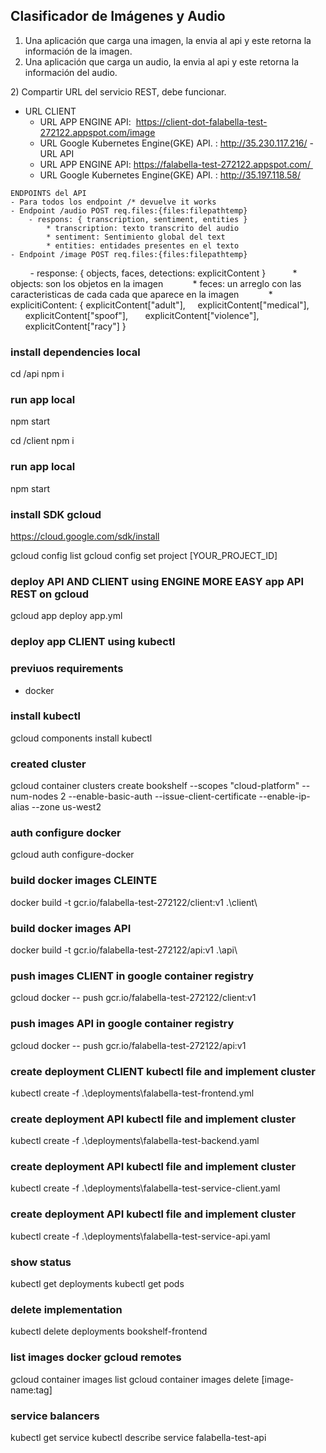 ## Clasificador de Imágenes y Audio
1) Una aplicación que carga una imagen, la envia al api y este retorna la información de la imagen. 
1) Una aplicación que carga un audio, la envia al api y este retorna la información del audio. 
   
2) Compartir URL del servicio REST, debe funcionar. 
   - URL CLIENT
        - URL APP ENGINE API:  https://client-dot-falabella-test-272122.appspot.com/image
        - URL Google Kubernetes Engine(GKE) API. : http://35.230.117.216/
    - URL API
        - URL APP ENGINE API: https://falabella-test-272122.appspot.com/ 
        - URL Google Kubernetes Engine(GKE) API. : http://35.197.118.58/

    ENDPOINTS del API    
    - Para todos los endpoint /* devuelve it works     
    - Endpoint /audio POST req.files:{files:filepathtemp}        
        - respons: { transcription, sentiment, entities }              
            * transcription: texto transcrito del audio              
            * sentiment: Sentimiento global del text              
            * entities: entidades presentes en el texto   
    - Endpoint /image POST req.files:{files:filepathtemp}    
        - response: { objects, faces, detections: explicitContent }           
            * objects: son los objetos en la imagen            
            * feces: un arreglo con las caracteristicas de cada cada que aparece en la imagen            
            * explicitiContent: { 
                                explicitContent["adult"],    
                                explicitContent["medical"],
                                  explicitContent["spoof"],
                                  explicitContent["violence"],
                                  explicitContent["racy"]
                            }



### install dependencies local
cd /api
npm i
### run app local
npm start

cd /client
npm i
### run app local
npm start



### install SDK gcloud 
https://cloud.google.com/sdk/install

gcloud config list
gcloud config set project [YOUR_PROJECT_ID]

### deploy API AND CLIENT using  ENGINE MORE EASY app API REST on gcloud
gcloud app deploy app.yml



### deploy app CLIENT using kubectl
### previuos requirements 
- docker 


### install kubectl
gcloud components install kubectl

### created cluster 
gcloud container clusters create bookshelf --scopes "cloud-platform" --num-nodes 2 --enable-basic-auth --issue-client-certificate --enable-ip-alias --zone us-west2

### auth configure docker
gcloud auth configure-docker

### build docker images CLEINTE
docker build -t gcr.io/falabella-test-272122/client:v1 .\client\
### build docker images API
docker build -t gcr.io/falabella-test-272122/api:v1 .\api\

### push images CLIENT in google container registry
gcloud docker -- push gcr.io/falabella-test-272122/client:v1

### push images API in google container registry
gcloud docker -- push gcr.io/falabella-test-272122/api:v1

### create deployment CLIENT kubectl file and implement cluster
kubectl create -f .\deployments\falabella-test-frontend.yml

### create deployment API kubectl file and implement cluster
kubectl create -f .\deployments\falabella-test-backend.yaml

### create deployment API kubectl file and implement cluster
kubectl create -f .\deployments\falabella-test-service-client.yaml

### create deployment API kubectl file and implement cluster
kubectl create -f .\deployments\falabella-test-service-api.yaml

### show status
kubectl get deployments
kubectl get pods

### delete implementation
kubectl delete deployments bookshelf-frontend


### list images docker gcloud remotes
gcloud container images list
gcloud container images delete [image-name:tag]

### service balancers 
kubectl get service
kubectl describe service falabella-test-api


